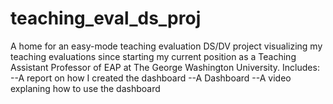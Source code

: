 # teaching_eval_ds_proj
A home for an easy-mode teaching evaluation DS/DV project visualizing my teaching evaluations since starting
my current position as a Teaching Assistant Professor of EAP at The George Washington University. 
Includes: 
--A report on how I created the dashboard
--A Dashboard
--A video explaning how to use the dashboard
